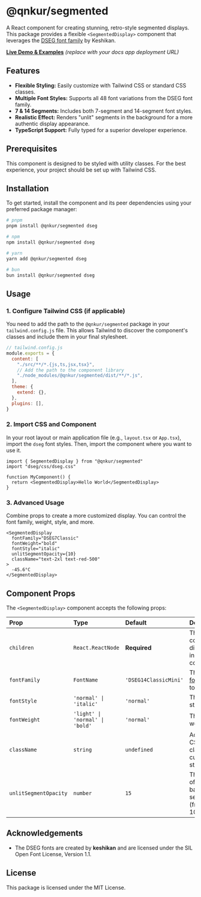 # @qnkur/segmented

A React component for creating stunning, retro-style segmented displays. This package provides a flexible `<SegmentedDisplay>` component that leverages the [DSEG font family](https://github.com/keshikan/DSEG) by Keshikan.

**[Live Demo & Examples](https://your-deployment-url.com)** _(replace with your docs app deployment URL)_

## Features

- **Flexible Styling:** Easily customize with Tailwind CSS or standard CSS classes.
- **Multiple Font Styles:** Supports all 48 font variations from the DSEG font family.
- **7 & 14 Segments:** Includes both 7-segment and 14-segment font styles.
- **Realistic Effect:** Renders "unlit" segments in the background for a more authentic display appearance.
- **TypeScript Support:** Fully typed for a superior developer experience.

## Prerequisites

This component is designed to be styled with utility classes. For the best experience, your project should be set up with Tailwind CSS.

## Installation

To get started, install the component and its peer dependencies using your preferred package manager:

```bash
# pnpm
pnpm install @qnkur/segmented dseg

# npm
npm install @qnkur/segmented dseg

# yarn
yarn add @qnkur/segmented dseg

# bun
bun install @qnkur/segmented dseg
```

## Usage

### 1. Configure Tailwind CSS (if applicable)

You need to add the path to the `@qnkur/segmented` package in your `tailwind.config.js` file. This allows Tailwind to discover the component's classes and include them in your final stylesheet.

```js
// tailwind.config.js
module.exports = {
  content: [
    "./src/**/*.{js,ts,jsx,tsx}",
    // Add the path to the component library
    "./node_modules/@qnkur/segmented/dist/**/*.js",
  ],
  theme: {
    extend: {},
  },
  plugins: [],
}
```

### 2. Import CSS and Component

In your root layout or main application file (e.g., `layout.tsx` or `App.tsx`), import the `dseg` font styles. Then, import the component where you want to use it.

```tsx
import { SegmentedDisplay } from "@qnkur/segmented"
import "dseg/css/dseg.css"

function MyComponent() {
  return <SegmentedDisplay>Hello World</SegmentedDisplay>
}
```

### 3. Advanced Usage

Combine props to create a more customized display. You can control the font family, weight, style, and more.

```tsx
<SegmentedDisplay
  fontFamily="DSEG7Classic"
  fontWeight="bold"
  fontStyle="italic"
  unlitSegmentOpacity={10}
  className="text-2xl text-red-500"
>
  -45.6°C
</SegmentedDisplay>
```

## Component Props

The `<SegmentedDisplay>` component accepts the following props:

| Prop                  | Type                            | Default               | Description                                                                      |
| :-------------------- | :------------------------------ | :-------------------- | :------------------------------------------------------------------------------- |
| `children`            | `React.ReactNode`               | **Required**          | The content to display inside the component.                                     |
| `fontFamily`          | `FontName`                      | `'DSEG14ClassicMini'` | The DSEG [font family](https://www.google.com/search?q=dseg+font+family) to use. |
| `fontStyle`           | `'normal' \| 'italic'`          | `'normal'`            | The font style.                                                                  |
| `fontWeight`          | `'light' \| 'normal' \| 'bold'` | `'normal'`            | The font weight.                                                                 |
| `className`           | `string`                        | `undefined`           | Additional CSS classes for custom styling.                                       |
| `unlitSegmentOpacity` | `number`                        | `15`                  | The opacity of the unlit background segments (from 0 to 100).                    |

## Acknowledgements

- The DSEG fonts are created by **keshikan** and are licensed under the SIL Open Font License, Version 1.1.

## License

This package is licensed under the MIT License.
